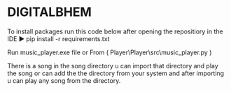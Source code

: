 # DIGITALBHEM

To install packages run this code below after opening the repositiory in the IDE
  ► pip install -r requirements.txt

Run music_player.exe file 
              or
From ( Player\Player\src\music_player.py ) 

There is a song in the song directory u can import that directory and play the song or 
can add the the directory from your system and after importing u can play any song from the directory. 

